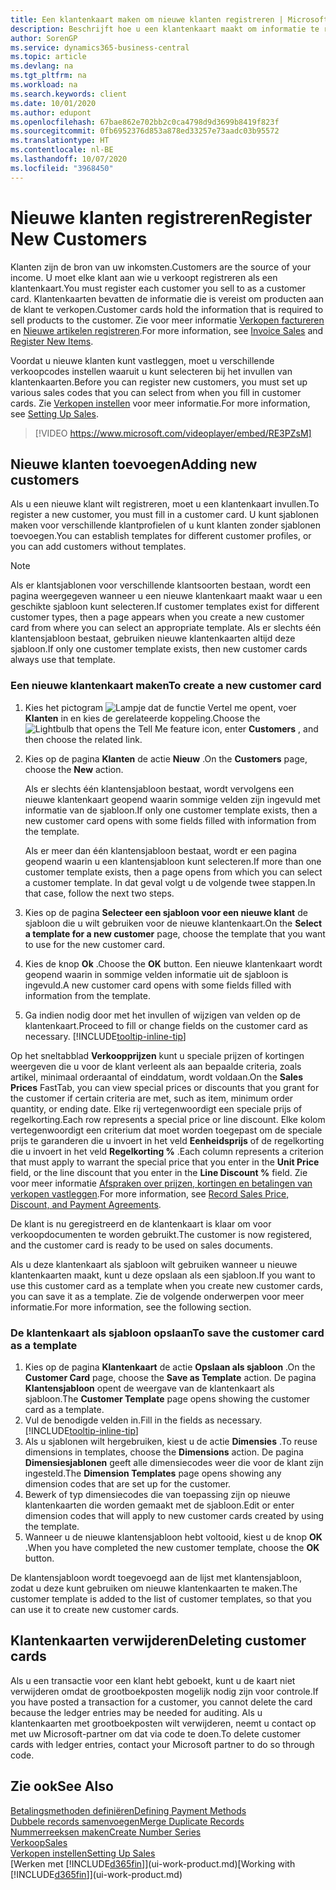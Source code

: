 ```yaml
---
title: Een klantenkaart maken om nieuwe klanten registreren | Microsoft Docs
description: Beschrijft hoe u een klantenkaart maakt om informatie te registreren over elke nieuwe klant of cliënt aan wie u verkoopt.
author: SorenGP
ms.service: dynamics365-business-central
ms.topic: article
ms.devlang: na
ms.tgt_pltfrm: na
ms.workload: na
ms.search.keywords: client
ms.date: 10/01/2020
ms.author: edupont
ms.openlocfilehash: 67bae862e702bb2c0ca4798d9d3699b8419f823f
ms.sourcegitcommit: 0fb6952376d853a878ed33257e73aadc03b95572
ms.translationtype: HT
ms.contentlocale: nl-BE
ms.lasthandoff: 10/07/2020
ms.locfileid: "3968450"
---
```

# <a name="register-new-customers"></a><span data-ttu-id="61cc2-103">Nieuwe klanten registreren</span><span class="sxs-lookup"><span data-stu-id="61cc2-103">Register New Customers</span></span>

<span data-ttu-id="61cc2-104">Klanten zijn de bron van uw inkomsten.</span><span class="sxs-lookup"><span data-stu-id="61cc2-104">Customers are the source of your income.</span></span> <span data-ttu-id="61cc2-105">U moet elke klant aan wie u verkoopt registreren als een klantenkaart.</span><span class="sxs-lookup"><span data-stu-id="61cc2-105">You must register each customer you sell to as a customer card.</span></span> <span data-ttu-id="61cc2-106">Klantenkaarten bevatten de informatie die is vereist om producten aan de klant te verkopen.</span><span class="sxs-lookup"><span data-stu-id="61cc2-106">Customer cards hold the information that is required to sell products to the customer.</span></span> <span data-ttu-id="61cc2-107">Zie voor meer informatie [Verkopen factureren](sales-how-invoice-sales.md) en [Nieuwe artikelen registreren](inventory-how-register-new-items.md).</span><span class="sxs-lookup"><span data-stu-id="61cc2-107">For more information, see [Invoice Sales](sales-how-invoice-sales.md) and [Register New Items](inventory-how-register-new-items.md).</span></span>  

<span data-ttu-id="61cc2-108">Voordat u nieuwe klanten kunt vastleggen, moet u verschillende verkoopcodes instellen waaruit u kunt selecteren bij het invullen van klantenkaarten.</span><span class="sxs-lookup"><span data-stu-id="61cc2-108">Before you can register new customers, you must set up various sales codes that you can select from when you fill in customer cards.</span></span> <span data-ttu-id="61cc2-109">Zie [Verkopen instellen](sales-setup-sales.md) voor meer informatie.</span><span class="sxs-lookup"><span data-stu-id="61cc2-109">For more information, see [Setting Up Sales](sales-setup-sales.md).</span></span>

> [!VIDEO https://www.microsoft.com/videoplayer/embed/RE3PZsM]

## <a name="adding-new-customers"></a><span data-ttu-id="61cc2-110">Nieuwe klanten toevoegen</span><span class="sxs-lookup"><span data-stu-id="61cc2-110">Adding new customers</span></span>

<span data-ttu-id="61cc2-111">Als u een nieuwe klant wilt registreren, moet u een klantenkaart invullen.</span><span class="sxs-lookup"><span data-stu-id="61cc2-111">To register a new customer, you must fill in a customer card.</span></span> <span data-ttu-id="61cc2-112">U kunt sjablonen maken voor verschillende klantprofielen of u kunt klanten zonder sjablonen toevoegen.</span><span class="sxs-lookup"><span data-stu-id="61cc2-112">You can establish templates for different customer profiles, or you can add customers without templates.</span></span>  

> [!NOTE]  
> <span data-ttu-id="61cc2-113">Als er klantsjablonen voor verschillende klantsoorten bestaan, wordt een pagina weergegeven wanneer u een nieuwe klantenkaart maakt waar u een geschikte sjabloon kunt selecteren.</span><span class="sxs-lookup"><span data-stu-id="61cc2-113">If customer templates exist for different customer types, then a page appears when you create a new customer card from where you can select an appropriate template.</span></span> <span data-ttu-id="61cc2-114">Als er slechts één klantensjabloon bestaat, gebruiken nieuwe klantenkaarten altijd deze sjabloon.</span><span class="sxs-lookup"><span data-stu-id="61cc2-114">If only one customer template exists, then new customer cards always use that template.</span></span>  

### <a name="to-create-a-new-customer-card"></a><span data-ttu-id="61cc2-115">Een nieuwe klantenkaart maken</span><span class="sxs-lookup"><span data-stu-id="61cc2-115">To create a new customer card</span></span>

1. <span data-ttu-id="61cc2-116">Kies het pictogram ![Lampje dat de functie Vertel me opent](media/ui-search/search_small.png "Vertel me wat u wilt doen"), voer **Klanten** in en kies de gerelateerde koppeling.</span><span class="sxs-lookup"><span data-stu-id="61cc2-116">Choose the ![Lightbulb that opens the Tell Me feature](media/ui-search/search_small.png "Tell me what you want to do") icon, enter **Customers** , and then choose the related link.</span></span>  
2. <span data-ttu-id="61cc2-117">Kies op de pagina **Klanten** de actie **Nieuw** .</span><span class="sxs-lookup"><span data-stu-id="61cc2-117">On the **Customers** page, choose the **New** action.</span></span>

    <span data-ttu-id="61cc2-118">Als er slechts één klantensjabloon bestaat, wordt vervolgens een nieuwe klantenkaart geopend waarin sommige velden zijn ingevuld met informatie van de sjabloon.</span><span class="sxs-lookup"><span data-stu-id="61cc2-118">If only one customer template exists, then a new customer card opens with some fields filled with information from the template.</span></span>

    <span data-ttu-id="61cc2-119">Als er meer dan één klantensjabloon bestaat, wordt er een pagina geopend waarin u een klantensjabloon kunt selecteren.</span><span class="sxs-lookup"><span data-stu-id="61cc2-119">If more than one customer template exists, then a page opens from which you can select a customer template.</span></span> <span data-ttu-id="61cc2-120">In dat geval volgt u de volgende twee stappen.</span><span class="sxs-lookup"><span data-stu-id="61cc2-120">In that case, follow the next two steps.</span></span>
3. <span data-ttu-id="61cc2-121">Kies op de pagina **Selecteer een sjabloon voor een nieuwe klant** de sjabloon die u wilt gebruiken voor de nieuwe klantenkaart.</span><span class="sxs-lookup"><span data-stu-id="61cc2-121">On the **Select a template for a new customer** page, choose the template that you want to use for the new customer card.</span></span>
4. <span data-ttu-id="61cc2-122">Kies de knop **Ok** .</span><span class="sxs-lookup"><span data-stu-id="61cc2-122">Choose the **OK** button.</span></span> <span data-ttu-id="61cc2-123">Een nieuwe klantenkaart wordt geopend waarin in sommige velden informatie uit de sjabloon is ingevuld.</span><span class="sxs-lookup"><span data-stu-id="61cc2-123">A new customer card opens with some fields filled with information from the template.</span></span>  
5. <span data-ttu-id="61cc2-124">Ga indien nodig door met het invullen of wijzigen van velden op de klantenkaart.</span><span class="sxs-lookup"><span data-stu-id="61cc2-124">Proceed to fill or change fields on the customer card as necessary.</span></span> [!INCLUDE[tooltip-inline-tip](includes/tooltip-inline-tip_md.md)]

<span data-ttu-id="61cc2-125">Op het sneltabblad **Verkoopprijzen** kunt u speciale prijzen of kortingen weergeven die u voor de klant verleent als aan bepaalde criteria, zoals artikel, minimaal orderaantal of einddatum, wordt voldaan.</span><span class="sxs-lookup"><span data-stu-id="61cc2-125">On the **Sales Prices** FastTab, you can view special prices or discounts that you grant for the customer if certain criteria are met, such as item, minimum order quantity, or ending date.</span></span> <span data-ttu-id="61cc2-126">Elke rij vertegenwoordigt een speciale prijs of regelkorting.</span><span class="sxs-lookup"><span data-stu-id="61cc2-126">Each row represents a special price or line discount.</span></span> <span data-ttu-id="61cc2-127">Elke kolom vertegenwoordigt een criterium dat moet worden toegepast om de speciale prijs te garanderen die u invoert in het veld **Eenheidsprijs** of de regelkorting die u invoert in het veld **Regelkorting %** .</span><span class="sxs-lookup"><span data-stu-id="61cc2-127">Each column represents a criterion that must apply to warrant the special price that you enter in the **Unit Price** field, or the line discount that you enter in the **Line Discount %** field.</span></span> <span data-ttu-id="61cc2-128">Zie voor meer informatie [Afspraken over prijzen, kortingen en betalingen van verkopen vastleggen](sales-how-record-sales-price-discount-payment-agreements.md).</span><span class="sxs-lookup"><span data-stu-id="61cc2-128">For more information, see [Record Sales Price, Discount, and Payment Agreements](sales-how-record-sales-price-discount-payment-agreements.md).</span></span>

<span data-ttu-id="61cc2-129">De klant is nu geregistreerd en de klantenkaart is klaar om voor verkoopdocumenten te worden gebruikt.</span><span class="sxs-lookup"><span data-stu-id="61cc2-129">The customer is now registered, and the customer card is ready to be used on sales documents.</span></span>

<span data-ttu-id="61cc2-130">Als u deze klantenkaart als sjabloon wilt gebruiken wanneer u nieuwe klantenkaarten maakt, kunt u deze opslaan als een sjabloon.</span><span class="sxs-lookup"><span data-stu-id="61cc2-130">If you want to use this customer card as a template when you create new customer cards, you can save it as a template.</span></span> <span data-ttu-id="61cc2-131">Zie de volgende onderwerpen voor meer informatie.</span><span class="sxs-lookup"><span data-stu-id="61cc2-131">For more information, see the following section.</span></span>  

### <a name="to-save-the-customer-card-as-a-template"></a><span data-ttu-id="61cc2-132">De klantenkaart als sjabloon opslaan</span><span class="sxs-lookup"><span data-stu-id="61cc2-132">To save the customer card as a template</span></span>

1. <span data-ttu-id="61cc2-133">Kies op de pagina **Klantenkaart** de actie **Opslaan als sjabloon** .</span><span class="sxs-lookup"><span data-stu-id="61cc2-133">On the **Customer Card** page, choose the **Save as Template** action.</span></span> <span data-ttu-id="61cc2-134">De pagina **Klantensjabloon** opent de weergave van de klantenkaart als sjabloon.</span><span class="sxs-lookup"><span data-stu-id="61cc2-134">The **Customer Template** page opens showing the customer card as a template.</span></span>
2. <span data-ttu-id="61cc2-135">Vul de benodigde velden in.</span><span class="sxs-lookup"><span data-stu-id="61cc2-135">Fill in the fields as necessary.</span></span> [!INCLUDE[tooltip-inline-tip](includes/tooltip-inline-tip_md.md)]
3. <span data-ttu-id="61cc2-136">Als u sjablonen wilt hergebruiken, kiest u de actie **Dimensies** .</span><span class="sxs-lookup"><span data-stu-id="61cc2-136">To reuse dimensions in templates, choose the **Dimensions** action.</span></span> <span data-ttu-id="61cc2-137">De pagina **Dimensiesjablonen** geeft alle dimensiecodes weer die voor de klant zijn ingesteld.</span><span class="sxs-lookup"><span data-stu-id="61cc2-137">The **Dimension Templates** page opens showing any dimension codes that are set up for the customer.</span></span>
4. <span data-ttu-id="61cc2-138">Bewerk of typ dimensiecodes die van toepassing zijn op nieuwe klantenkaarten die worden gemaakt met de sjabloon.</span><span class="sxs-lookup"><span data-stu-id="61cc2-138">Edit or enter dimension codes that will apply to new customer cards created by using the template.</span></span>  
5. <span data-ttu-id="61cc2-139">Wanneer u de nieuwe klantensjabloon hebt voltooid, kiest u de knop **OK** .</span><span class="sxs-lookup"><span data-stu-id="61cc2-139">When you have completed the new customer template, choose the **OK** button.</span></span>

<span data-ttu-id="61cc2-140">De klantensjabloon wordt toegevoegd aan de lijst met klantensjabloon, zodat u deze kunt gebruiken om nieuwe klantenkaarten te maken.</span><span class="sxs-lookup"><span data-stu-id="61cc2-140">The customer template is added to the list of customer templates, so that you can use it to create new customer cards.</span></span>

## <a name="deleting-customer-cards"></a><span data-ttu-id="61cc2-141">Klantenkaarten verwijderen</span><span class="sxs-lookup"><span data-stu-id="61cc2-141">Deleting customer cards</span></span>

<span data-ttu-id="61cc2-142">Als u een transactie voor een klant hebt geboekt, kunt u de kaart niet verwijderen omdat de grootboekposten mogelijk nodig zijn voor controle.</span><span class="sxs-lookup"><span data-stu-id="61cc2-142">If you have posted a transaction for a customer, you cannot delete the card because the ledger entries may be needed for auditing.</span></span> <span data-ttu-id="61cc2-143">Als u klantenkaarten met grootboekposten wilt verwijderen, neemt u contact op met uw Microsoft-partner om dat via code te doen.</span><span class="sxs-lookup"><span data-stu-id="61cc2-143">To delete customer cards with ledger entries, contact your Microsoft partner to do so through code.</span></span>  

## <a name="see-also"></a><span data-ttu-id="61cc2-144">Zie ook</span><span class="sxs-lookup"><span data-stu-id="61cc2-144">See Also</span></span>

[<span data-ttu-id="61cc2-145">Betalingsmethoden definiëren</span><span class="sxs-lookup"><span data-stu-id="61cc2-145">Defining Payment Methods</span></span>](finance-payment-methods.md)  
[<span data-ttu-id="61cc2-146">Dubbele records samenvoegen</span><span class="sxs-lookup"><span data-stu-id="61cc2-146">Merge Duplicate Records</span></span>](sales-how-merge-duplicate-records.md)  
[<span data-ttu-id="61cc2-147">Nummerreeksen maken</span><span class="sxs-lookup"><span data-stu-id="61cc2-147">Create Number Series</span></span>](ui-create-number-series.md)  
[<span data-ttu-id="61cc2-148">Verkoop</span><span class="sxs-lookup"><span data-stu-id="61cc2-148">Sales</span></span>](sales-manage-sales.md)  
[<span data-ttu-id="61cc2-149">Verkopen instellen</span><span class="sxs-lookup"><span data-stu-id="61cc2-149">Setting Up Sales</span></span>](sales-setup-sales.md)  
<span data-ttu-id="61cc2-150">[Werken met [!INCLUDE[d365fin](includes/d365fin_md.md)]](ui-work-product.md)</span><span class="sxs-lookup"><span data-stu-id="61cc2-150">[Working with [!INCLUDE[d365fin](includes/d365fin_md.md)]](ui-work-product.md)</span></span>  
